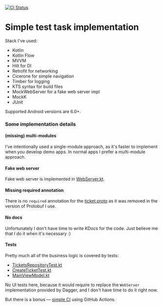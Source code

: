[![CI Status](https://github.com/RankoR/RidangoTest/actions/workflows/main.yml/badge.svg)](https://github.com/RankoR/RidangoTest/actions)

# Simple test task implementation

Stack I've used:

- Kotlin
- Kotlin Flow
- MVVM
- Hilt for DI
- Retrofit for networking
- Cicerone for simple navigation
- Timber for logging
- KTS syntax for build files
- MockWebServer for a fake web server impl
- MockK
- JUnit

Supported Android versions are 6.0+.

### Some implementation details

#### (missing) multi-modules

I've intentionally used a single-module approach, as it's faster to implement when you develop demo apps. In normal apps I prefer a multi-module approach.

#### Fake web server

Fake web server is implemented in [WebServer.kt](/app/src/main/java/page/smirnov/ridango/data/network/WebServer.kt).

#### Missing required annotation

There is no `required` annotation for the [ticket.proto](/app/src/main/proto/ticket.proto) as it was removed in the version of Protobuf I use.

#### No docs

Unfortunately I don't have time to write KDocs for the code. Just believe me that I do it when it's necessary :)

#### Tests

Pretty much all of the business logic is covered by tests:

- [TicketsRepositoryTest.kt](/app/src/test/java/page/smirnov/ridango/TicketsRepositoryTest.kt)
- [CreateTicketTest.kt](/app/src/test/java/page/smirnov/ridango/CreateTicketTest.kt)
- [MainViewModel.kt](/app/src/androidTest/java/page/smirnov/ridango/MainViewModelTest.kt)

No UI tests here, because it would require to replace the `WebServer` implementation provided by Dagger, and I don't have time to do it right now.

But there is a bonus — [simple CI](/.github/workflows/main.yml) using GitHub Actions.
